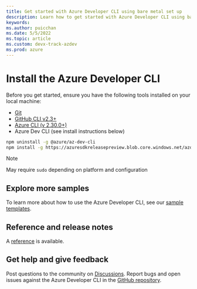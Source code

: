 ```yaml
---
title: Get started with Azure Developer CLI using bare metal set up
description: Learn how to get started with Azure Developer CLI using bare metal set up
keywords: 
ms.author: puicchan
ms.date: 5/5/2022
ms.topic: article
ms.custom: devx-track-azdev
ms.prod: azure
---
```


# Install the Azure Developer CLI

Before you get started, ensure you have the following tools installed on your local machine:

- [Git](https://git-scm.com/)
- [GitHub CLI v2.3+](https://github.com/cli/cli)
- [Azure CLI (v 2.30.0+)](/cli/azure/install-azure-cli)
- Azure Dev CLI (see install instructions below)

```bash
npm uninstall -g @azure/az-dev-cli
npm install -g https://azuresdkreleasepreview.blob.core.windows.net/azd/standalone/latest/azure-az-dev-cli-latest.tgz
```

> [!NOTE]
> May require `sudo` depending on platform and configuration


## Explore more samples

To learn more about how to use the Azure Developer CLI, see our [sample templates](azure-dev-cli-templates.md).

## Reference and release notes

A [reference](azure-cli-ref) is available.

## Get help and give feedback

Post questions to the community on [Discussions](https://github.com/Azure/azure-dev/discussions). Report bugs and open issues against the Azure Developer CLI in the [GitHub repository](https://github.com/Azure/azure-dev).